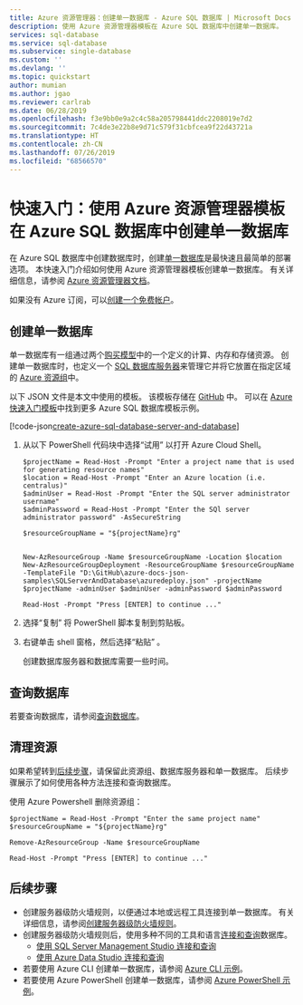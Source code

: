 ```yaml
---
title: Azure 资源管理器：创建单一数据库 - Azure SQL 数据库 | Microsoft Docs
description: 使用 Azure 资源管理器模板在 Azure SQL 数据库中创建单一数据库。
services: sql-database
ms.service: sql-database
ms.subservice: single-database
ms.custom: ''
ms.devlang: ''
ms.topic: quickstart
author: mumian
ms.author: jgao
ms.reviewer: carlrab
ms.date: 06/28/2019
ms.openlocfilehash: f3e9bb0e9a2c4c58a205798441ddc2208019e7d2
ms.sourcegitcommit: 7c4de3e22b8e9d71c579f31cbfcea9f22d43721a
ms.translationtype: HT
ms.contentlocale: zh-CN
ms.lasthandoff: 07/26/2019
ms.locfileid: "68566570"
---
```

# <a name="quickstart-create-a-single-database-in-azure-sql-database-using-the-azure-resource-manager-template"></a>快速入门：使用 Azure 资源管理器模板在 Azure SQL 数据库中创建单一数据库

在 Azure SQL 数据库中创建数据库时，创建[单一数据库](sql-database-single-database.md)是最快速且最简单的部署选项。 本快速入门介绍如何使用 Azure 资源管理器模板创建单一数据库。 有关详细信息，请参阅 [Azure 资源管理器文档](/azure/azure-resource-manager/)。

如果没有 Azure 订阅，可以[创建一个免费帐户](https://azure.microsoft.com/free/)。

## <a name="create-a-single-database"></a>创建单一数据库

单一数据库有一组通过两个[购买模型](sql-database-purchase-models.md)中的一个定义的计算、内存和存储资源。 创建单一数据库时，也定义一个 [SQL 数据库服务器](sql-database-servers.md)来管理它并将它放置在指定区域的 [Azure 资源组](../azure-resource-manager/resource-group-overview.md)中。

以下 JSON 文件是本文中使用的模板。 该模板存储在 [GitHub](https://raw.githubusercontent.com/Azure/azure-docs-json-samples/master/SQLServerAndDatabase/azuredeploy.json) 中。 可以在 [Azure 快速入门模板](https://azure.microsoft.com/resources/templates/?resourceType=Microsoft.Sql&pageNumber=1&sort=Popular)中找到更多 Azure SQL 数据库模板示例。

[!code-json[create-azure-sql-database-server-and-database](~/resourcemanager-templates/SQLServerAndDatabase/azuredeploy.json)]

1. 从以下 PowerShell 代码块中选择“试用”  以打开 Azure Cloud Shell。

    ```azurepowershell-interactive
    $projectName = Read-Host -Prompt "Enter a project name that is used for generating resource names"
    $location = Read-Host -Prompt "Enter an Azure location (i.e. centralus)"
    $adminUser = Read-Host -Prompt "Enter the SQL server administrator username"
    $adminPassword = Read-Host -Prompt "Enter the SQl server administrator password" -AsSecureString

    $resourceGroupName = "${projectName}rg"


    New-AzResourceGroup -Name $resourceGroupName -Location $location
    New-AzResourceGroupDeployment -ResourceGroupName $resourceGroupName -TemplateFile "D:\GitHub\azure-docs-json-samples\SQLServerAndDatabase\azuredeploy.json" -projectName $projectName -adminUser $adminUser -adminPassword $adminPassword

    Read-Host -Prompt "Press [ENTER] to continue ..."
    ```

1. 选择“复制”  将 PowerShell 脚本复制到剪贴板。
1. 右键单击 shell 窗格，然后选择“粘贴”  。

    创建数据库服务器和数据库需要一些时间。

## <a name="query-the-database"></a>查询数据库

若要查询数据库，请参阅[查询数据库](./sql-database-single-database-get-started.md#query-the-database)。

## <a name="clean-up-resources"></a>清理资源

如果希望转到[后续步骤](#next-steps)，请保留此资源组、数据库服务器和单一数据库。 后续步骤展示了如何使用各种方法连接和查询数据库。

使用 Azure Powershell 删除资源组：

```azurepowershell-interactive
$projectName = Read-Host -Prompt "Enter the same project name"
$resourceGroupName = "${projectName}rg"

Remove-AzResourceGroup -Name $resourceGroupName

Read-Host -Prompt "Press [ENTER] to continue ..."
```

## <a name="next-steps"></a>后续步骤

- 创建服务器级防火墙规则，以便通过本地或远程工具连接到单一数据库。 有关详细信息，请参阅[创建服务器级防火墙规则](sql-database-server-level-firewall-rule.md)。
- 创建服务器级防火墙规则后，使用多种不同的工具和语言[连接和查询](sql-database-connect-query.md)数据库。
  - [使用 SQL Server Management Studio 连接和查询](sql-database-connect-query-ssms.md)
  - [使用 Azure Data Studio 连接和查询](https://docs.microsoft.com/sql/azure-data-studio/quickstart-sql-database?toc=/azure/sql-database/toc.json)
- 若要使用 Azure CLI 创建单一数据库，请参阅 [Azure CLI 示例](sql-database-cli-samples.md)。
- 若要使用 Azure PowerShell 创建单一数据库，请参阅 [Azure PowerShell 示例](sql-database-powershell-samples.md)。

